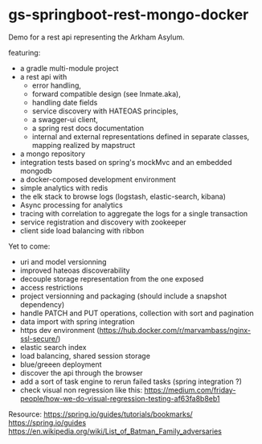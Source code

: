 # gs-springboot-rest-mongo-docker


Demo for a rest api representing the Arkham Asylum.

featuring:
* a gradle multi-module project
* a rest api with
  * error handling,
  * forward compatible design (see Inmate.aka),
  * handling date fields
  * service discovery with HATEOAS principles,
  * a swagger-ui client,
  * a spring rest docs documentation
  * internal and external representations defined in separate classes, mapping realized by mapstruct 
* a mongo repository
* integration tests based on spring's mockMvc and an embedded mongodb
* a docker-composed development environment
* simple analytics with redis
* the elk stack to browse logs (logstash, elastic-search, kibana)
* Async processing for analytics
* tracing with correlation to aggregate the logs for a single transaction
* service registration and discovery with zookeeper
* client side load balancing with ribbon

Yet to come: 
* uri and model versionning
* improved hateoas discoverability
* decouple storage representation from the one exposed
* access restrictions
* project versionning and packaging (should include a snapshot dependency)
* handle PATCH and PUT operations, collection with sort and pagination
* data import with spring integration
* https dev environment (https://hub.docker.com/r/marvambass/nginx-ssl-secure/)
* elastic search index
* load balancing, shared session storage
* blue/greeen deployment
* discover the api through the browser
* add a sort of task engine to rerun failed tasks (spring integration ?)
* check visual non regression like this: https://medium.com/friday-people/how-we-do-visual-regression-testing-af63fa8b8eb1

Resource:
https://spring.io/guides/tutorials/bookmarks/
https://spring.io/guides
https://en.wikipedia.org/wiki/List_of_Batman_Family_adversaries
